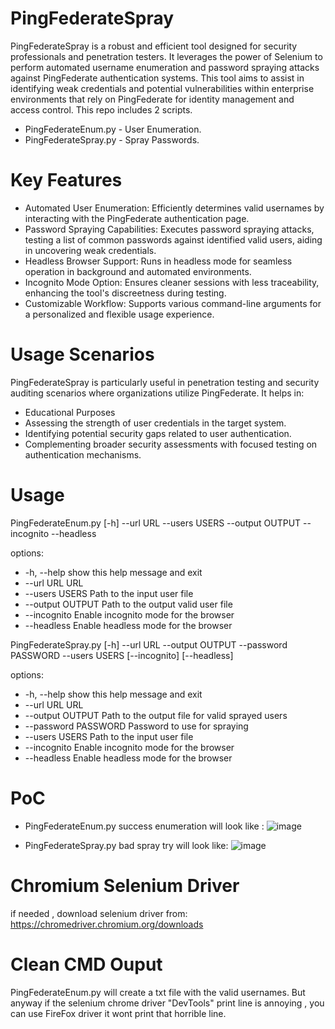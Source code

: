 # PingFederateSpray
PingFederateSpray is a robust and efficient tool designed for security professionals and penetration testers. It leverages the power of Selenium to perform automated username enumeration and password spraying attacks against PingFederate authentication systems. This tool aims to assist in identifying weak credentials and potential vulnerabilities within enterprise environments that rely on PingFederate for identity management and access control.
This repo includes 2 scripts. 
* PingFederateEnum.py - User Enumeration.
* PingFederateSpray.py - Spray Passwords.

# Key Features
* Automated User Enumeration: Efficiently determines valid usernames by interacting with the PingFederate authentication page.
* Password Spraying Capabilities: Executes password spraying attacks, testing a list of common passwords against identified valid users, aiding in uncovering weak credentials.
* Headless Browser Support: Runs in headless mode for seamless operation in background and automated environments.
* Incognito Mode Option: Ensures cleaner sessions with less traceability, enhancing the tool's discreetness during testing.
* Customizable Workflow: Supports various command-line arguments for a personalized and flexible usage experience.
  
# Usage Scenarios
PingFederateSpray is particularly useful in penetration testing and security auditing scenarios where organizations utilize PingFederate. It helps in:
* Educational Purposes
* Assessing the strength of user credentials in the target system.
* Identifying potential security gaps related to user authentication.
* Complementing broader security assessments with focused testing on authentication mechanisms.

# Usage
PingFederateEnum.py [-h] --url URL --users USERS --output OUTPUT --incognito --headless

options:
*  -h, --help       show this help message and exit
*  --url URL        URL
*  --users USERS    Path to the input user file
*  --output OUTPUT  Path to the output valid user file
*  --incognito      Enable incognito mode for the browser
*  --headless       Enable headless mode for the browser

PingFederateSpray.py [-h] --url URL --output OUTPUT --password PASSWORD --users USERS [--incognito] [--headless]

options:
*  -h, --help           show this help message and exit
*  --url URL            URL
*  --output OUTPUT      Path to the output file for valid sprayed users
*  --password PASSWORD  Password to use for spraying
*  --users USERS        Path to the input user file
*  --incognito          Enable incognito mode for the browser
*  --headless           Enable headless mode for the browser

# PoC 
* PingFederateEnum.py success enumeration will look like : 
![image](https://github.com/MorielHarush/PingFederateSpray/assets/93482738/cb592823-3329-44ad-8e77-15ec24de04b0)

* PingFederateSpray.py bad spray try will look like:
![image](https://github.com/MorielHarush/PingFederateSpray/assets/93482738/72c93896-dfcb-466f-8992-a5594bbd1984)

# Chromium Selenium Driver
if needed , download selenium driver from: 
https://chromedriver.chromium.org/downloads

# Clean CMD Ouput
PingFederateEnum.py will create a txt file with the valid usernames. 
But anyway if the selenium chrome driver "DevTools" print line is annoying , you can use FireFox driver it wont print that horrible line.

